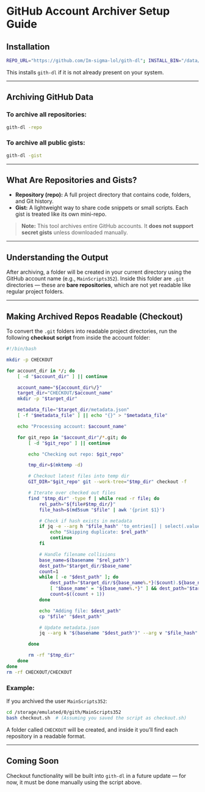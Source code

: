 
# GitHub Account Archiver Setup Guide

## Installation

```bash
REPO_URL="https://github.com/Im-sigma-lol/gith-dl"; INSTALL_BIN="/data/data/com.termux/files/usr/bin/gith-dl"; command -v git >/dev/null 2>&1 || pkg install -y git; [ -f "$INSTALL_BIN" ] || { TEMP=$(mktemp -d) && git clone "$REPO_URL" "$TEMP" && cd "$TEMP" && bash install.sh && cd - && rm -rf "$TEMP"; }
```

This installs `gith-dl` if it is not already present on your system.

---

## Archiving GitHub Data

### To archive all repositories:
```bash
gith-dl -repo
```

### To archive all public gists:
```bash
gith-dl -gist
```

---

## What Are Repositories and Gists?

- **Repository (repo):** A full project directory that contains code, folders, and Git history.
- **Gist:** A lightweight way to share code snippets or small scripts. Each gist is treated like its own mini-repo.

> **Note:** This tool archives entire GitHub accounts. It **does not support secret gists** unless downloaded manually.

---

## Understanding the Output

After archiving, a folder will be created in your current directory using the GitHub account name (e.g., `MainScripts352`). Inside this folder are `.git` directories — these are **bare repositories**, which are not yet readable like regular project folders.

---

## Making Archived Repos Readable (Checkout)

To convert the `.git` folders into readable project directories, run the following **checkout script** from inside the account folder:

```bash
#!/bin/bash

mkdir -p CHECKOUT

for account_dir in */; do
    [ -d "$account_dir" ] || continue

    account_name="${account_dir%/}"
    target_dir="CHECKOUT/$account_name"
    mkdir -p "$target_dir"

    metadata_file="$target_dir/metadata.json"
    [ -f "$metadata_file" ] || echo "{}" > "$metadata_file"

    echo "Processing account: $account_name"

    for git_repo in "$account_dir"/*.git; do
        [ -d "$git_repo" ] || continue

        echo "Checking out repo: $git_repo"

        tmp_dir=$(mktemp -d)

        # Checkout latest files into temp dir
        GIT_DIR="$git_repo" git --work-tree="$tmp_dir" checkout -f

        # Iterate over checked out files
        find "$tmp_dir" -type f | while read -r file; do
            rel_path="${file#$tmp_dir/}"
            file_hash=$(md5sum "$file" | awk '{print $1}')

            # Check if hash exists in metadata
            if jq -e --arg h "$file_hash" 'to_entries[] | select(.value == $h)' "$metadata_file" > /dev/null; then
                echo "Skipping duplicate: $rel_path"
                continue
            fi

            # Handle filename collisions
            base_name=$(basename "$rel_path")
            dest_path="$target_dir/$base_name"
            count=1
            while [ -e "$dest_path" ]; do
                dest_path="$target_dir/${base_name%.*}($count).${base_name##*.}"
                [ "$base_name" = "${base_name%.*}" ] && dest_path="$target_dir/${base_name}($count)"
                count=$((count + 1))
            done

            echo "Adding file: $dest_path"
            cp "$file" "$dest_path"

            # Update metadata.json
            jq --arg k "$(basename "$dest_path")" --arg v "$file_hash" '. + {($k): $v}' "$metadata_file" > "$metadata_file.tmp" && mv "$metadata_file.tmp" "$metadata_file"

        done

        rm -rf "$tmp_dir"
    done
done
rm -rf CHECKOUT/CHECKOUT
```

### Example:

If you archived the user `MainScripts352`:

```bash
cd /storage/emulated/0/gith/MainScripts352
bash checkout.sh  # (Assuming you saved the script as checkout.sh)
```

A folder called `CHECKOUT` will be created, and inside it you’ll find each repository in a readable format.

---

## Coming Soon

Checkout functionality will be built into `gith-dl` in a future update — for now, it must be done manually using the script above.

